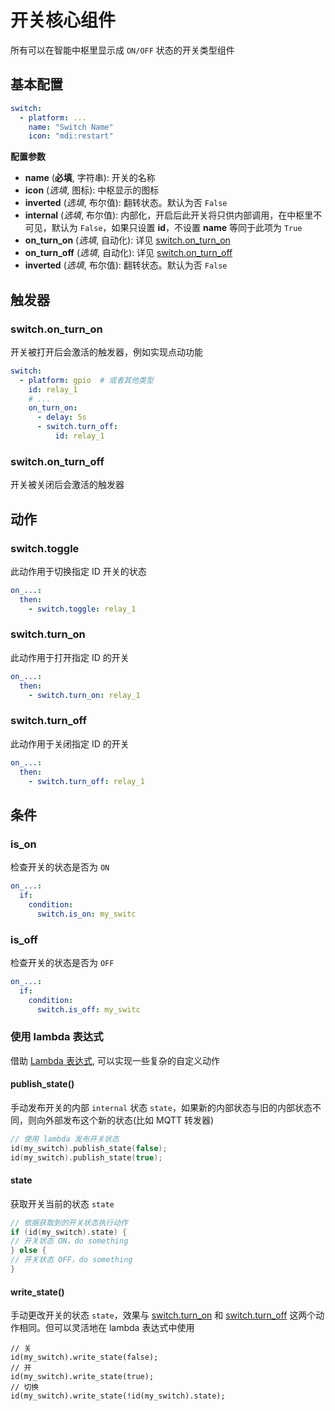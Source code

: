# 开关核心组件


所有可以在智能中枢里显示成 `ON/OFF` 状态的开关类型组件


## 基本配置

```yaml
switch:
  - platform: ...
    name: "Switch Name"
    icon: "mdi:restart"
```

**配置参数**

- **name** (**必填**, 字符串): 开关的名称
- **icon** (*选填*, 图标): 中枢显示的图标
- **inverted** (*选填*, 布尔值): 翻转状态。默认为否 `False`
- **internal** (*选填*, 布尔值): 内部化，开启后此开关将只供内部调用，在中枢里不可见，默认为 `False`，如果只设置 **id**，不设置 **name** 等同于此项为 `True`
- **on_turn_on** (*选填*, 自动化): 详见 [switch.on_turn_on](#switch.on_turn_on)
- **on_turn_off** (*选填*, 自动化): 详见 [switch.on_turn_off](#switch.on_turn_off)
- **inverted** (*选填*, 布尔值): 翻转状态。默认为否 `False`


## 触发器

### switch.on_turn_on

开关被打开后会激活的触发器，例如实现点动功能


```yaml
switch:
  - platform: gpio  # 或者其他类型
    id: relay_1
    # ...
    on_turn_on:
      - delay: 5s
      - switch.turn_off:
          id: relay_1
```


### switch.on_turn_off

开关被关闭后会激活的触发器





## 动作

### switch.toggle

此动作用于切换指定 ID 开关的状态

```yaml
on_...:
  then:
    - switch.toggle: relay_1
```



### switch.turn_on

此动作用于打开指定 ID 的开关

```yaml
on_...:
  then:
    - switch.turn_on: relay_1
```



### switch.turn_off

此动作用于关闭指定 ID 的开关


```yaml
on_...:
  then:
    - switch.turn_off: relay_1
```

 ## 条件


### is_on

检查开关的状态是否为 `ON`


```yaml
on_...:
  if:
    condition:
      switch.is_on: my_switc
```

### is_off

检查开关的状态是否为 `OFF`


```yaml
on_...:
  if:
    condition:
      switch.is_off: my_switc
```



### 使用 lambda 表达式


借助 [Lambda 表达式](esphome/guides/automations#lambdas-表达式), 可以实现一些复杂的自定义动作


#### publish_state()

手动发布开关的内部 `internal` 状态 `state`，如果新的内部状态与旧的内部状态不同，则向外部发布这个新的状态(比如 MQTT 转发器)

```c++
// 使用 lambda 发布开关状态
id(my_switch).publish_state(false);
id(my_switch).publish_state(true);
```

#### state

获取开关当前的状态 `state`


```c++
// 依据获取到的开关状态执行动作
if (id(my_switch).state) {
// 开关状态 ON，do something
} else {
// 开关状态 OFF，do something
}
```


#### write_state()

手动更改开关的状态 `state`，效果与 [switch.turn_on](#switchturn_on) 和 [switch.turn_off](#switchturn_off) 这两个动作相同。但可以灵活地在 lambda 表达式中使用

```
// 关
id(my_switch).write_state(false);
// 开
id(my_switch).write_state(true);
// 切换
id(my_switch).write_state(!id(my_switch).state);
```


